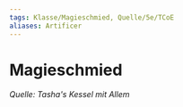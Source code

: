 ```yaml
---
tags: Klasse/Magieschmied, Quelle/5e/TCoE
aliases: Artificer
---
```

Magieschmied
============

_Quelle: Tasha's Kessel mit Allem_